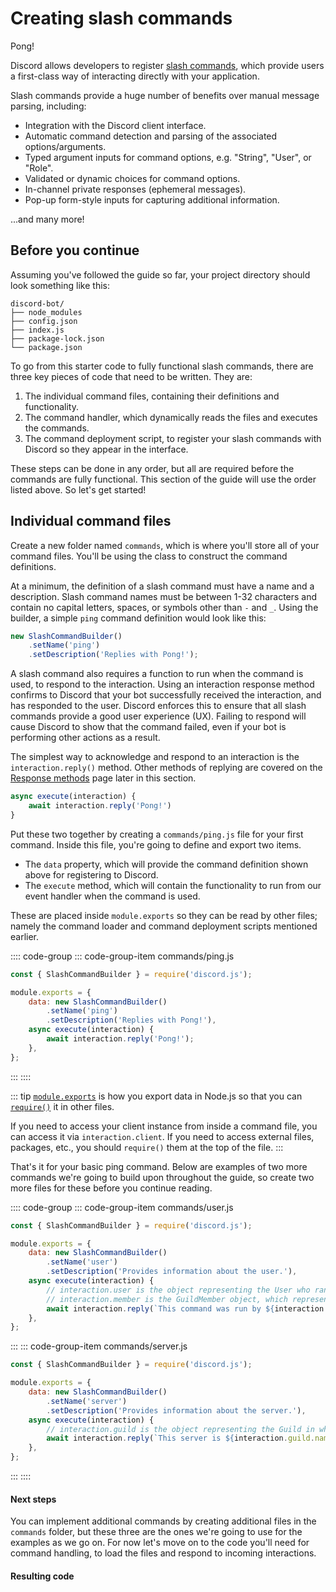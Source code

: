 # Creating slash commands

<DiscordMessages>
	<DiscordMessage profile="bot">
		<template #interactions>
			<DiscordInteraction profile="user" :command="true">ping</DiscordInteraction>
		</template>
		Pong!
	</DiscordMessage>
</DiscordMessages>

Discord allows developers to register [slash commands](https://discord.com/developers/docs/interactions/application-commands), which provide users a first-class way of interacting directly with your application. 

Slash commands provide a huge number of benefits over manual message parsing, including:

- Integration with the Discord client interface.
- Automatic command detection and parsing of the associated options/arguments.
- Typed argument inputs for command options, e.g. "String", "User", or "Role".
- Validated or dynamic choices for command options.
- In-channel private responses (ephemeral messages).
- Pop-up form-style inputs for capturing additional information.

...and many more!

## Before you continue

Assuming you've followed the guide so far, your project directory should look something like this:

```:no-line-numbers
discord-bot/
├── node_modules
├── config.json
├── index.js
├── package-lock.json
└── package.json
```

To go from this starter code to fully functional slash commands, there are three key pieces of code that need to be written. They are:

1. The individual command files, containing their definitions and functionality.
2. The command handler, which dynamically reads the files and executes the commands.
3. The command deployment script, to register your slash commands with Discord so they appear in the interface.

These steps can be done in any order, but all are required before the commands are fully functional. This section of the guide will use the order listed above. So let's get started!

## Individual command files

Create a new folder named `commands`, which is where you'll store all of your command files. You'll be using the <DocsLink section="builders" path="class/SlashCommandBuilder"/> class to construct the command definitions.

At a minimum, the definition of a slash command must have a name and a description. Slash command names must be between 1-32 characters and contain no capital letters, spaces, or symbols other than `-` and `_`. Using the builder, a simple `ping` command definition would look like this:

```js
new SlashCommandBuilder()
	.setName('ping')
	.setDescription('Replies with Pong!');
```

A slash command also requires a function to run when the command is used, to respond to the interaction. Using an interaction response method confirms to Discord that your bot successfully received the interaction, and has responded to the user. Discord enforces this to ensure that all slash commands provide a good user experience (UX). Failing to respond will cause Discord to show that the command failed, even if your bot is performing other actions as a result.

The simplest way to acknowledge and respond to an interaction is the `interaction.reply()` method. Other methods of replying are covered on the [Response methods](/slash-commands/response-methods.md) page later in this section.

<!-- eslint-skip -->

```js
async execute(interaction) {
	await interaction.reply('Pong!')
}
```

Put these two together by creating a `commands/ping.js` file for your first command. Inside this file, you're going to define and export two items.
- The `data` property, which will provide the command definition shown above for registering to Discord.
- The `execute` method, which will contain the functionality to run from our event handler when the command is used.

These are placed inside `module.exports` so they can be read by other files; namely the command loader and command deployment scripts mentioned earlier.

:::: code-group
::: code-group-item commands/ping.js
```js
const { SlashCommandBuilder } = require('discord.js');

module.exports = {
	data: new SlashCommandBuilder()
		.setName('ping')
		.setDescription('Replies with Pong!'),
	async execute(interaction) {
		await interaction.reply('Pong!');
	},
};
```
:::
::::

::: tip
[`module.exports`](https://nodejs.org/api/modules.html#modules_module_exports) is how you export data in Node.js so that you can [`require()`](https://nodejs.org/api/modules.html#modules_require_id) it in other files.

If you need to access your client instance from inside a command file, you can access it via `interaction.client`. If you need to access external files, packages, etc., you should `require()` them at the top of the file.
:::

That's it for your basic ping command. Below are examples of two more commands we're going to build upon throughout the guide, so create two more files for these before you continue reading.

:::: code-group
::: code-group-item commands/user.js
```js
const { SlashCommandBuilder } = require('discord.js');

module.exports = {
	data: new SlashCommandBuilder()
		.setName('user')
		.setDescription('Provides information about the user.'),
	async execute(interaction) {
		// interaction.user is the object representing the User who ran the command
		// interaction.member is the GuildMember object, which represents the user in the specific guild
		await interaction.reply(`This command was run by ${interaction.user.username}, who joined on ${interaction.member.joinedAt}.`);
	},
};
```
:::
::: code-group-item commands/server.js
```js
const { SlashCommandBuilder } = require('discord.js');

module.exports = {
	data: new SlashCommandBuilder()
		.setName('server')
		.setDescription('Provides information about the server.'),
	async execute(interaction) {
		// interaction.guild is the object representing the Guild in which the command was run
		await interaction.reply(`This server is ${interaction.guild.name} and has ${interaction.guild.memberCount} members.`);
	},
};
```
:::
::::

#### Next steps

You can implement additional commands by creating additional files in the `commands` folder, but these three are the ones we're going to use for the examples as we go on. For now let's move on to the code you'll need for command handling, to load the files and respond to incoming interactions.

#### Resulting code

<ResultingCode path="creating-your-bot/slash-commands" /> 
